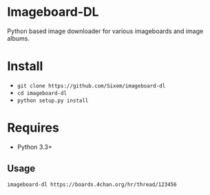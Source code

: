# Imageboard-DL
Python based image downloader for various imageboards and image albums.

# Install
+ `git clone https://github.com/Sixem/imageboard-dl`
+ `cd imageboard-dl`
+ `python setup.py install`

# Requires
+ Python 3.3+

## Usage
`imageboard-dl https://boards.4chan.org/hr/thread/123456`
